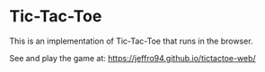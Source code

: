 # Tic-Tac-Toe

This is an implementation of Tic-Tac-Toe that runs in the browser.

See and play the game at: https://jeffro94.github.io/tictactoe-web/
